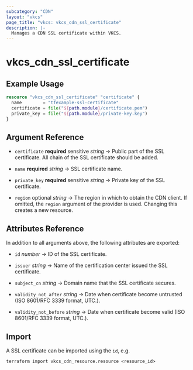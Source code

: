 ```yaml
---
subcategory: "CDN"
layout: "vkcs"
page_title: "vkcs: vkcs_cdn_ssl_certificate"
description: |-
  Manages a CDN SSL certificate within VKCS.
---
```


# vkcs_cdn_ssl_certificate



## Example Usage
```terraform
resource "vkcs_cdn_ssl_certificate" "certificate" {
  name        = "tfexample-ssl-certificate"
  certificate = file("${path.module}/certificate.pem")
  private_key = file("${path.module}/private-key.key")
}
```

## Argument Reference
- `certificate` **required** sensitive *string* &rarr;  Public part of the SSL certificate. All chain of the SSL certificate should be added.

- `name` **required** *string* &rarr;  SSL certificate name.

- `private_key` **required** sensitive *string* &rarr;  Private key of the SSL certificate.

- `region` optional *string* &rarr;  The region in which to obtain the CDN client. If omitted, the `region` argument of the provider is used. Changing this creates a new resource.


## Attributes Reference
In addition to all arguments above, the following attributes are exported:
- `id` *number* &rarr;  ID of the SSL certificate.

- `issuer` *string* &rarr;  Name of the certification center issued the SSL certificate.

- `subject_cn` *string* &rarr;  Domain name that the SSL certificate secures.

- `validity_not_after` *string* &rarr;  Date when certificate become untrusted (ISO 8601/RFC 3339 format, UTC.).

- `validity_not_before` *string* &rarr;  Date when certificate become valid (ISO 8601/RFC 3339 format, UTC.).



## Import

A SSL certificate can be imported using the `id`, e.g.
```shell
terraform import vkcs_cdn_resource.resource <resource_id>
```
